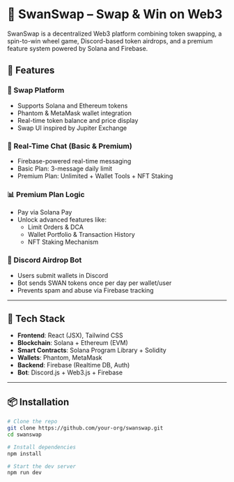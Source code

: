 # 🦢 SwanSwap – Swap & Win on Web3

SwanSwap is a decentralized Web3 platform combining token swapping, a spin-to-win wheel game, Discord-based token airdrops, and a premium feature system powered by Solana and Firebase.

## 🚀 Features

### 🔄 Swap Platform
- Supports Solana and Ethereum tokens
- Phantom & MetaMask wallet integration
- Real-time token balance and price display
- Swap UI inspired by Jupiter Exchange

### 💬 Real-Time Chat (Basic & Premium)
- Firebase-powered real-time messaging
- Basic Plan: 3-message daily limit
- Premium Plan: Unlimited + Wallet Tools + NFT Staking

### 📊 Premium Plan Logic
- Pay via Solana Pay
- Unlock advanced features like:
  - Limit Orders & DCA
  - Wallet Portfolio & Transaction History
  - NFT Staking Mechanism

### 🎁 Discord Airdrop Bot
- Users submit wallets in Discord
- Bot sends SWAN tokens once per day per wallet/user
- Prevents spam and abuse via Firebase tracking

---

## 🔧 Tech Stack

- **Frontend**: React (JSX), Tailwind CSS
- **Blockchain**: Solana + Ethereum (EVM)
- **Smart Contracts**: Solana Program Library + Solidity
- **Wallets**: Phantom, MetaMask
- **Backend**: Firebase (Realtime DB, Auth)
- **Bot**: Discord.js + Web3.js + Firebase

---

## 📦 Installation

```bash
# Clone the repo
git clone https://github.com/your-org/swanswap.git
cd swanswap

# Install dependencies
npm install

# Start the dev server
npm run dev
